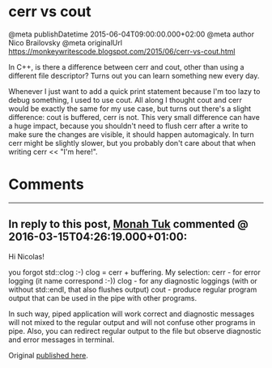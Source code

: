 # cerr vs cout

@meta publishDatetime 2015-06-04T09:00:00.000+02:00
@meta author Nico Brailovsky
@meta originalUrl https://monkeywritescode.blogspot.com/2015/06/cerr-vs-cout.html

In C++, is there a difference between cerr and cout, other than using a different file descriptor? Turns out you can learn something new every day.

Whenever I just want to add a quick print statement because I'm too lazy to debug something, I used to use cout. All along I thought cout and cerr would be exactly the same for my use case, but turns out there's a slight difference: cout is buffered, cerr is not. This very small difference can have a huge impact, because you shouldn't need to flush cerr after a write to make sure the changes are visible, it should happen automagicaly. In turn cerr might be slightly slower, but you probably don't care about that when writing cerr << "I'm here!".


# Comments

---
## In reply to this post, [Monah Tuk](https://plus.google.com/+MonahTuk) commented @ 2016-03-15T04:26:19.000+01:00:

Hi Nicolas!

you forgot std::clog :-) clog = cerr + buffering. My selection:
cerr - for error logging (it name correspond :-))
clog - for any diagnostic loggings (with or without std::endl, that also flushes output)
cout - produce regular program output that can be used in the pipe with other programs.

In such way, piped application will work correct and diagnostic messages will not mixed to the regular output and will not confuse other programs in pipe. Also, you can redirect regular output to the file but observe diagnostic and error messages in terminal.

Original [published here](md_blog/2015/0604_cerrvscout.md).
